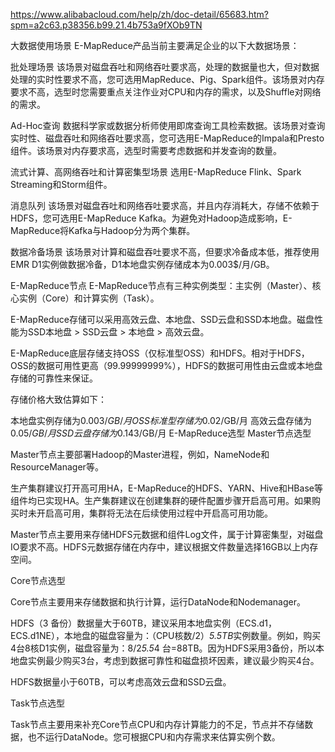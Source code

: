 
https://www.alibabacloud.com/help/zh/doc-detail/65683.htm?spm=a2c63.p38356.b99.21.4b753a9fXOb9TN

大数据使用场景
E-MapReduce产品当前主要满足企业的以下大数据场景：

批处理场景
该场景对磁盘吞吐和网络吞吐要求高，处理的数据量也大，但对数据处理的实时性要求不高，您可选用MapReduce、Pig、Spark组件。该场景对内存要求不高，选型时您需要重点关注作业对CPU和内存的需求，以及Shuffle对网络的需求。

Ad-Hoc查询
数据科学家或数据分析师使用即席查询工具检索数据。该场景对查询实时性、磁盘吞吐和网络吞吐要求高，您可选用E-MapReduce的Impala和Presto组件。该场景对内存要求高，选型时需要考虑数据和并发查询的数量。

流式计算、高网络吞吐和计算密集型场景
选用E-MapReduce Flink、Spark Streaming和Storm组件。

消息队列
该场景对磁盘吞吐和网络吞吐要求高，并且内存消耗大，存储不依赖于HDFS，您可选用E-MapReduce Kafka。为避免对Hadoop造成影响，E-MapReduce将Kafka与Hadoop分为两个集群。

数据冷备场景
该场景对计算和磁盘吞吐要求不高，但要求冷备成本低，推荐使用EMR D1实例做数据冷备，D1本地盘实例存储成本为0.003$/月/GB。

E-MapReduce节点
E-MapReduce节点有三种实例类型：主实例（Master）、核心实例（Core）和计算实例（Task）。

E-MapReduce存储可以采用高效云盘、本地盘、SSD云盘和SSD本地盘。磁盘性能为SSD本地盘 > SSD云盘 > 本地盘 > 高效云盘。

E-MapReduce底层存储支持OSS（仅标准型OSS）和HDFS。相对于HDFS，OSS的数据可用性更高（99.99999999%），HDFS的数据可用性由云盘或本地盘存储的可靠性来保证。

存储价格大致估算如下：

本地盘实例存储为0.003$/GB/月
OSS标准型存储为0.02$/GB/月
高效云盘存储为0.05$/GB/月
SSD云盘存储为0.143$/GB/月
E-MapReduce选型
Master节点选型

Master节点主要部署Hadoop的Master进程，例如，NameNode和ResourceManager等。

生产集群建议打开高可用HA，E-MapReduce的HDFS、YARN、Hive和HBase等组件均已实现HA。生产集群建议在创建集群的硬件配置步骤开启高可用。如果购买时未开启高可用，集群将无法在后续使用过程中开启高可用功能。

Master节点主要用来存储HDFS元数据和组件Log文件，属于计算密集型，对磁盘IO要求不高。HDFS元数据存储在内存中，建议根据文件数量选择16GB以上内存空间。

Core节点选型

Core节点主要用来存储数据和执行计算，运行DataNode和Nodemanager。

HDFS（3 备份）数据量大于60TB，建议采用本地盘实例（ECS.d1，ECS.d1NE），本地盘的磁盘容量为：（CPU核数/2）*5.5TB*实例数量。例如，购买4台8核D1实例，磁盘容量为：8/2*5.5*4 台=88TB。因为HDFS采用3备份，所以本地盘实例最少购买3台，考虑到数据可靠性和磁盘损坏因素，建议最少购买4台。

HDFS数据量小于60TB，可以考虑高效云盘和SSD云盘。

Task节点选型

Task节点主要用来补充Core节点CPU和内存计算能力的不足，节点并不存储数据，也不运行DataNode。您可根据CPU和内存需求来估算实例个数。